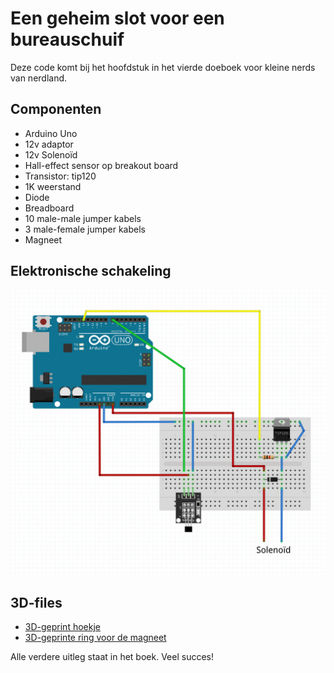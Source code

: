# Een geheim slot voor een bureauschuif

Deze code komt bij het hoofdstuk in het vierde doeboek voor kleine nerds van nerdland.

## Componenten

* Arduino Uno
* 12v adaptor
* 12v Solenoïd
* Hall-effect sensor op breakout board
* Transistor: tip120
* 1K weerstand
* Diode
* Breadboard
* 10 male-male jumper kabels
* 3 male-female jumper kabels
* Magneet

## Elektronische schakeling

![doc/breadboard schema](doc/breadboard-schema.png)

## 3D-files

* [3D-geprint hoekje](3D-files/hoekblokje-kleinevijsgaten.stl)
* [3D-geprinte ring voor de magneet](3D-files/magneetring-16mm.stl)

Alle verdere uitleg staat in het boek. Veel succes!
